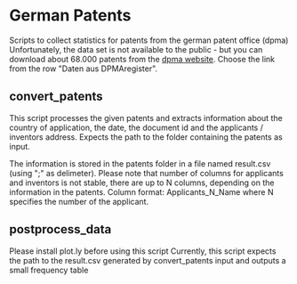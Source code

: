 # German Patents
Scripts to collect statistics for patents from the german patent office (dpma)
Unfortunately, the data set is not available to the public - but you can download about 68.000 patents from the 
[dpma website](http://www.dpma.de/service/e_dienstleistungen/datenabgabe/dpmadatenabgabe/index.html]).
Choose the link from the row "Daten aus DPMAregister".

## convert_patents
This script processes the given patents and extracts information about the country of application, the date, the document id and the applicants / inventors address.
Expects the path to the folder containing the patents as input.

The information is stored in the patents folder in a file named result.csv (using ";" as delimeter).
Please note that number of columns for applicants and inventors is not stable, there are up to N columns, depending on the information in the patents.
Column format: Applicants_N_Name where N specifies the number of the applicant.


## postprocess_data
Please install plot.ly before using this script
Currently, this script expects the path to the result.csv generated by convert_patents input and outputs a small frequency table